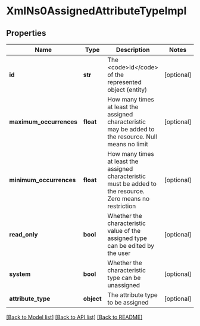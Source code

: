 # XmlNs0AssignedAttributeTypeImpl

## Properties
Name | Type | Description | Notes
------------ | ------------- | ------------- | -------------
**id** | **str** | The &lt;code&gt;id&lt;/code&gt; of the represented object (entity) | [optional] 
**maximum_occurrences** | **float** | How many times at least the assigned characteristic may be added to the resource. Null means no limit | [optional] 
**minimum_occurrences** | **float** | How many times at least the assigned characteristic must be added to the resource. Zero means no restriction | [optional] 
**read_only** | **bool** | Whether the characteristic value of the assigned type can be edited by the user | [optional] 
**system** | **bool** | Whether the characteristic type can be unassigned | [optional] 
**attribute_type** | **object** | The attribute type to be assigned | [optional] 

[[Back to Model list]](../README.md#documentation-for-models) [[Back to API list]](../README.md#documentation-for-api-endpoints) [[Back to README]](../README.md)


